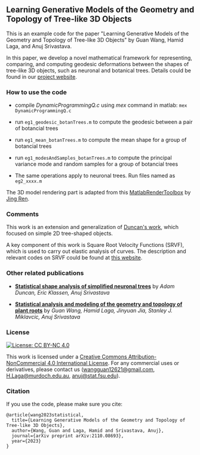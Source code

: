 ## Learning Generative Models of the Geometry and Topology of Tree-like 3D Objects
This is an example code for the paper "Learning Generative Models of the Geometry and Topology of Tree-like 3D Objects" by Guan Wang, Hamid Laga, and Anuj Srivastava.

In this paper, we develop a novel mathematical framework for representing, comparing, and computing geodesic deformations between the shapes of tree-like 3D objects, such as neuronal and botanical trees. Details could be found in our [project website](https://fanta007.github.io/complexTrees_website/).


### How to use the code

- compile *DynamicProgrammingQ.c* using *mex* command in matlab: ```mex DynamicProgrammingQ.c```

- run ```eg1_geodesic_botanTrees.m``` to compute the geodesic between a pair of botancial trees
- run ```eg1_mean_botanTrees.m``` to compute the mean shape for a group of botancial trees
- run ```eg1_modesAndSamples_botanTrees.m``` to compute the principal variance mode and random samples for a group of botancial trees

- The same operations apply to neuronal trees. Run files named as ```eg2_xxxx.m```

The 3D model rendering part is adapted from this [MatlabRenderToolbox](https://github.com/llorz/MatlabRenderToolbox) by [Jing Ren](https://github.com/llorz?tab=repositories).


### Comments
This work is an extension and generalization of [Duncan's work](https://scholar.google.com.au/citations?view_op=view_citation&hl=en&user=Kj-lB0MAAAAJ&cstart=20&pagesize=80&sortby=pubdate&citation_for_view=Kj-lB0MAAAAJ:6syOTa9L3GQC), which focused on simple 2D tree-shaped objects.

A key component of this work is Square Root Velocity Functions (SRVF), which is used to carry out elastic analysis of curves. The description and relevant codes on SRVF could be found at [this website](https://www.asc.ohio-state.edu/kurtek.1/cbms.html).

### Other related publications
- **[‪Statistical shape analysis of simplified neuronal trees‬](https://scholar.google.com.au/citations?view_op=view_citation&hl=en&user=Kj-lB0MAAAAJ&cstart=20&pagesize=80&sortby=pubdate&citation_for_view=Kj-lB0MAAAAJ:6syOTa9L3GQC)**
by *Adam Duncan, Eric Klassen, Anuj Srivastava*

- **[Statistical analysis and modeling of the geometry and topology of plant roots](https://www.sciencedirect.com/science/article/pii/S0022519319304771)** by *Guan Wang, Hamid Laga, Jinyuan Jia, Stanley J. Miklavcic, Anuj Srivastava*

### License

[![License: CC BY-NC 4.0](https://img.shields.io/badge/License-CC%20BY--NC%204.0-lightgrey.svg)](https://creativecommons.org/licenses/by-nc/4.0/)

This work is licensed under a [Creative Commons Attribution-NonCommercial 4.0 International License](http://creativecommons.org/licenses/by-nc/4.0/). For any commercial uses or derivatives, please contact us (wangguan12621@gmail.com, H.Laga@murdoch.edu.au, anuj@stat.fsu.edu).

### Citation

If you use the code, please make sure you cite:

```
@article{wang2023statistical,
  title={Learning Generative Models of the Geometry and Topology of Tree-like 3D Objects},
  author={Wang, Guan and Laga, Hamid and Srivastava, Anuj},
  journal={arXiv preprint arXiv:2110.08693},
  year={2023}
}
```
